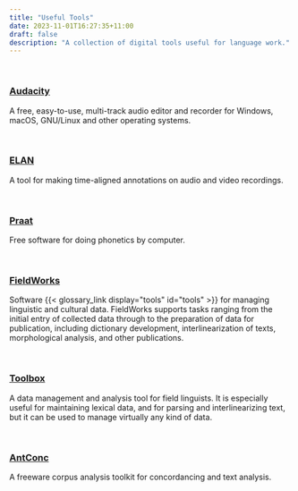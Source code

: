 ```yaml
---
title: "Useful Tools"
date: 2023-11-01T16:27:35+11:00
draft: false
description: "A collection of digital tools useful for language work."
---
```

<br>

### [Audacity](https://www.audacityteam.org/)

A free, easy-to-use, multi-track audio editor and recorder for Windows, macOS, GNU/Linux and other operating systems.

<br>

### [ELAN](https://archive.mpi.nl/tla/elan)

A tool for making time-aligned annotations on audio and video recordings.

<br>

### [Praat](https://www.fon.hum.uva.nl/praat/)

Free software for doing phonetics by computer.

<br>

### [FieldWorks](https://software.sil.org/fieldworks/)

Software {{< glossary_link display="tools" id="tools" >}} for managing linguistic and cultural data. FieldWorks supports tasks ranging from the initial entry of collected data through to the preparation of data for publication, including dictionary development, interlinearization of texts, morphological analysis, and other publications.

<br>

### [Toolbox](https://software.sil.org/toolbox/)

A data management and analysis tool for field linguists. It is especially useful for maintaining lexical data, and for parsing and interlinearizing text, but it can be used to manage virtually any kind of data.

<br>

### [AntConc](https://www.laurenceanthony.net/software/antconc/)

A freeware corpus analysis toolkit for concordancing and text analysis.

<br>